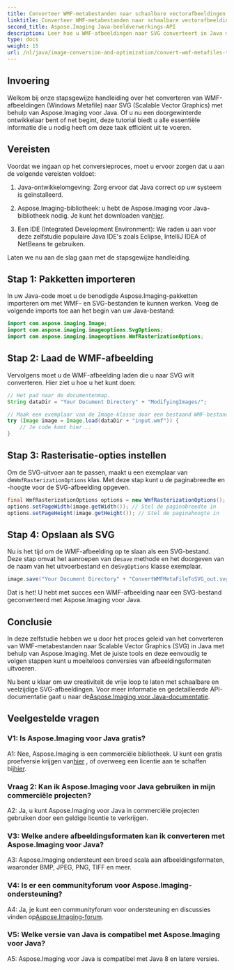 ```yaml
---
title: Converteer WMF-metabestanden naar schaalbare vectorafbeeldingen
linktitle: Converteer WMF-metabestanden naar schaalbare vectorafbeeldingen
second_title: Aspose.Imaging Java-beeldverwerkings-API
description: Leer hoe u WMF-afbeeldingen naar SVG converteert in Java met behulp van Aspose.Imaging. Volg onze stapsgewijze handleiding voor een efficiënte conversie van beeldformaten.
type: docs
weight: 15
url: /nl/java/image-conversion-and-optimization/convert-wmf-metafiles-to-scalable-vector-graphics/
---
```

## Invoering

Welkom bij onze stapsgewijze handleiding over het converteren van WMF-afbeeldingen (Windows Metafile) naar SVG (Scalable Vector Graphics) met behulp van Aspose.Imaging voor Java. Of u nu een doorgewinterde ontwikkelaar bent of net begint, deze tutorial biedt u alle essentiële informatie die u nodig heeft om deze taak efficiënt uit te voeren.

## Vereisten

Voordat we ingaan op het conversieproces, moet u ervoor zorgen dat u aan de volgende vereisten voldoet:

1. Java-ontwikkelomgeving: Zorg ervoor dat Java correct op uw systeem is geïnstalleerd.

2.  Aspose.Imaging-bibliotheek: u hebt de Aspose.Imaging voor Java-bibliotheek nodig. Je kunt het downloaden van[hier](https://releases.aspose.com/imaging/java/).

3. Een IDE (Integrated Development Environment): We raden u aan voor deze zelfstudie populaire Java IDE's zoals Eclipse, IntelliJ IDEA of NetBeans te gebruiken.

Laten we nu aan de slag gaan met de stapsgewijze handleiding.

## Stap 1: Pakketten importeren

In uw Java-code moet u de benodigde Aspose.Imaging-pakketten importeren om met WMF- en SVG-bestanden te kunnen werken. Voeg de volgende imports toe aan het begin van uw Java-bestand:

```java
import com.aspose.imaging.Image;
import com.aspose.imaging.imageoptions.SvgOptions;
import com.aspose.imaging.imageoptions.WmfRasterizationOptions;
```

## Stap 2: Laad de WMF-afbeelding

Vervolgens moet u de WMF-afbeelding laden die u naar SVG wilt converteren. Hier ziet u hoe u het kunt doen:

```java
// Het pad naar de documentenmap.
String dataDir = "Your Document Directory" + "ModifyingImages/";

// Maak een exemplaar van de Image-klasse door een bestaand WMF-bestand te laden.
try (Image image = Image.load(dataDir + "input.wmf")) {
    // Je code komt hier...
}
```

## Stap 3: Rasterisatie-opties instellen

 Om de SVG-uitvoer aan te passen, maakt u een exemplaar van de`WmfRasterizationOptions` klas. Met deze stap kunt u de paginabreedte en -hoogte voor de SVG-afbeelding opgeven.

```java
final WmfRasterizationOptions options = new WmfRasterizationOptions();
options.setPageWidth(image.getWidth()); // Stel de paginabreedte in
options.setPageHeight(image.getHeight()); // Stel de paginahoogte in
```

## Stap 4: Opslaan als SVG

 Nu is het tijd om de WMF-afbeelding op te slaan als een SVG-bestand. Deze stap omvat het aanroepen van de`save` methode en het doorgeven van de naam van het uitvoerbestand en de`SvgOptions` klasse exemplaar.

```java
image.save("Your Document Directory" + "ConvertWMFMetaFileToSVG_out.svg", new SvgOptions() {{ setVectorRasterizationOptions(options); }});
```

Dat is het! U hebt met succes een WMF-afbeelding naar een SVG-bestand geconverteerd met Aspose.Imaging voor Java.

## Conclusie

In deze zelfstudie hebben we u door het proces geleid van het converteren van WMF-metabestanden naar Scalable Vector Graphics (SVG) in Java met behulp van Aspose.Imaging. Met de juiste tools en deze eenvoudig te volgen stappen kunt u moeiteloos conversies van afbeeldingsformaten uitvoeren. 

 Nu bent u klaar om uw creativiteit de vrije loop te laten met schaalbare en veelzijdige SVG-afbeeldingen. Voor meer informatie en gedetailleerde API-documentatie gaat u naar de[Aspose.Imaging voor Java-documentatie](https://reference.aspose.com/imaging/java/).

## Veelgestelde vragen

### V1: Is Aspose.Imaging voor Java gratis?

 A1: Nee, Aspose.Imaging is een commerciële bibliotheek. U kunt een gratis proefversie krijgen van[hier](https://releases.aspose.com/) , of overweeg een licentie aan te schaffen bij[hier](https://purchase.aspose.com/buy).

### Vraag 2: Kan ik Aspose.Imaging voor Java gebruiken in mijn commerciële projecten?

A2: Ja, u kunt Aspose.Imaging voor Java in commerciële projecten gebruiken door een geldige licentie te verkrijgen.

### V3: Welke andere afbeeldingsformaten kan ik converteren met Aspose.Imaging voor Java?

A3: Aspose.Imaging ondersteunt een breed scala aan afbeeldingsformaten, waaronder BMP, JPEG, PNG, TIFF en meer.

### V4: Is er een communityforum voor Aspose.Imaging-ondersteuning?

 A4: Ja, je kunt een communityforum voor ondersteuning en discussies vinden op[Aspose.Imaging-forum](https://forum.aspose.com/).

### V5: Welke versie van Java is compatibel met Aspose.Imaging voor Java?

A5: Aspose.Imaging voor Java is compatibel met Java 8 en latere versies.